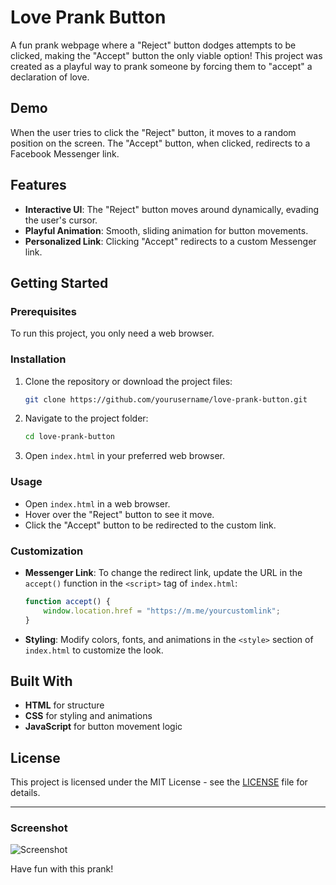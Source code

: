 
# Love Prank Button

A fun prank webpage where a "Reject" button dodges attempts to be clicked, making the "Accept" button the only viable option! This project was created as a playful way to prank someone by forcing them to "accept" a declaration of love.

## Demo
When the user tries to click the "Reject" button, it moves to a random position on the screen. The "Accept" button, when clicked, redirects to a Facebook Messenger link.

## Features
- **Interactive UI**: The "Reject" button moves around dynamically, evading the user's cursor.
- **Playful Animation**: Smooth, sliding animation for button movements.
- **Personalized Link**: Clicking "Accept" redirects to a custom Messenger link.

## Getting Started

### Prerequisites
To run this project, you only need a web browser.

### Installation
1. Clone the repository or download the project files:
    ```bash
    git clone https://github.com/yourusername/love-prank-button.git
    ```
2. Navigate to the project folder:
    ```bash
    cd love-prank-button
    ```
3. Open `index.html` in your preferred web browser.

### Usage
- Open `index.html` in a web browser.
- Hover over the "Reject" button to see it move.
- Click the "Accept" button to be redirected to the custom link.

### Customization
- **Messenger Link**: To change the redirect link, update the URL in the `accept()` function in the `<script>` tag of `index.html`:
  ```javascript
  function accept() {
      window.location.href = "https://m.me/yourcustomlink";
  }
  ```
- **Styling**: Modify colors, fonts, and animations in the `<style>` section of `index.html` to customize the look.

## Built With
- **HTML** for structure
- **CSS** for styling and animations
- **JavaScript** for button movement logic

## License
This project is licensed under the MIT License - see the [LICENSE](LICENSE) file for details.

---

### Screenshot
![Screenshot](screenshot.png)

Have fun with this prank!
